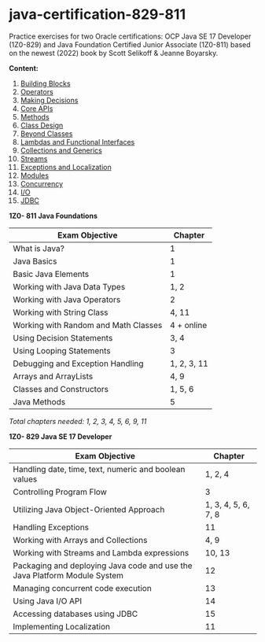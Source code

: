 # java-certification-829-811
Practice exercises for two Oracle certifications: OCP Java SE 17 Developer (1Z0-829) and Java Foundation Certified Junior Associate (1Z0-811) based on the newest (2022) book by Scott Selikoff & Jeanne Boyarsky.

**Content:**
1. [Building Blocks](https://github.com/Linkshegelianer/java-certification-829-811/tree/main/src/app/main/java/ch1_building_blocks)
2. [Operators](https://github.com/Linkshegelianer/java-certification-829-811/tree/main/src/app/main/java/ch2_operators)
3. [Making Decisions](https://github.com/Linkshegelianer/java-certification-829-811/tree/main/src/app/main/java/ch3_making_decisions)
4. [Core APIs](https://github.com/Linkshegelianer/java-certification-829-811/tree/main/src/app/main/java/ch4_core_APIs)
5. [Methods](https://github.com/Linkshegelianer/java-certification-829-811/tree/main/src/app/main/java/ch5_methods)
6. [Class Design](https://github.com/Linkshegelianer/java-certification-829-811/tree/main/src/app/main/java/ch6_class_design)
7. [Beyond Classes](https://github.com/Linkshegelianer/java-certification-829-811/tree/main/src/app/main/java/ch7_beyond_classes)
8. [Lambdas and Functional Interfaces](https://github.com/Linkshegelianer/java-certification-829-811/tree/main/src/app/main/java/ch8_lambdas_gunctional_interfaces)
9. [Collections and Generics](https://github.com/Linkshegelianer/java-certification-829-811/tree/main/src/app/main/java/ch9_collections_generics)
10. [Streams](https://github.com/Linkshegelianer/java-certification-829-811/tree/main/src/app/main/java/ch10_streams)
11. [Exceptions and Localization](https://github.com/Linkshegelianer/java-certification-829-811/tree/main/src/app/main/java/ch11_exception_localization)
12. [Modules](https://github.com/Linkshegelianer/java-certification-829-811/tree/main/src/app/main/java/ch12_modules)
13. [Concurrency](https://github.com/Linkshegelianer/java-certification-829-811/tree/main/src/app/main/java/ch13_concurrency)
14. [I/O](https://github.com/Linkshegelianer/java-certification-829-811/tree/main/src/app/main/java/ch14_input_output)
15. [JDBC](https://github.com/Linkshegelianer/java-certification-829-811/tree/main/src/app/main/java/ch15_JDBC)

**1Z0- 811 Java Foundations**

| Exam Objective                                            | Chapter    |
|-----------------------------------------------------------|------------|
| What is Java?                                             | 1          |
| Java Basics                                               | 1          |
| Basic Java Elements                                       | 1          |
| Working with Java Data Types                              | 1, 2       |
| Working with Java Operators                               | 2          |
| Working with String Class                                 | 4, 11      |
| Working with Random and Math Classes                      | 4 + online |
| Using Decision Statements                                 | 3, 4       |
| Using Looping Statements                                  | 3          |
| Debugging and Exception Handling                          | 1, 2, 3, 11 |
| Arrays and ArrayLists                                     | 4, 9       |
| Classes and Constructors                                  | 1, 5, 6    |
| Java Methods                                              | 5          |

*Total chapters needed: 1, 2, 3, 4, 5, 6, 9, 11*

**1Z0- 829 Java SE 17 Developer**

| Exam Objective                                            | Chapter    |
|-----------------------------------------------------------|------------|
| Handling date, time, text, numeric and boolean values     | 1, 2, 4    |           
| Controlling Program Flow                                  | 3          |
| Utilizing Java Object-Oriented Approach                   | 1, 3, 4, 5, 6, 7, 8 |
| Handling Exceptions                                       | 11         |
| Working with Arrays and Collections                       | 4, 9       |
| Working with Streams and Lambda expressions               | 10, 13     |
| Packaging and deploying Java code and use the Java Platform Module System | 12 |
| Managing concurrent code execution                        | 13         |
| Using Java I/O API                                        | 14         |
| Accessing databases using JDBC                            | 15         |
| Implementing Localization                                 | 11         |

